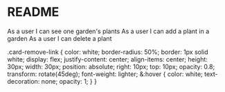 # README

As a user I can see one garden's plants
As a user I can add a plant in a garden
As a user I can delete a plant



.card-remove-link {
  color: white;
  border-radius: 50%;
  border: 1px solid white;
  display: flex;
  justify-content: center;
  align-items: center;
  height: 30px;
  width: 30px;
  position: absolute;
  right: 10px;
  top: 10px;
  opacity: 0.8;
  transform: rotate(45deg);
  font-weight: lighter;
  &:hover {
    color: white;
    text-decoration: none;
    opacity: 1;
  }
}
